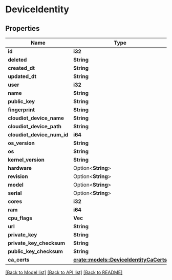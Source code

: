 # DeviceIdentity

## Properties

Name | Type | Description | Notes
------------ | ------------- | ------------- | -------------
**id** | **i32** |  | [readonly]
**deleted** | **String** |  | [readonly]
**created_dt** | **String** |  | [readonly]
**updated_dt** | **String** |  | [readonly]
**user** | **i32** |  | [readonly]
**name** | **String** |  | 
**public_key** | **String** |  | [readonly]
**fingerprint** | **String** |  | [readonly]
**cloudiot_device_name** | **String** |  | [readonly]
**cloudiot_device_path** | **String** |  | [readonly]
**cloudiot_device_num_id** | **i64** |  | [readonly]
**os_version** | **String** |  | 
**os** | **String** |  | 
**kernel_version** | **String** |  | 
**hardware** | Option<**String**> |  | [optional]
**revision** | Option<**String**> |  | [optional]
**model** | Option<**String**> |  | [optional]
**serial** | Option<**String**> |  | [optional]
**cores** | **i32** |  | 
**ram** | **i64** |  | 
**cpu_flags** | **Vec<String>** |  | 
**url** | **String** |  | [readonly]
**private_key** | **String** |  | [readonly]
**private_key_checksum** | **String** |  | [readonly]
**public_key_checksum** | **String** |  | [readonly]
**ca_certs** | [**crate::models::DeviceIdentityCaCerts**](DeviceIdentity_ca_certs.md) |  | 

[[Back to Model list]](../README.md#documentation-for-models) [[Back to API list]](../README.md#documentation-for-api-endpoints) [[Back to README]](../README.md)


